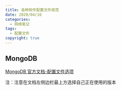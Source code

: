 ```yaml
---
title: 各种软件配置文件规范
date: 2020/04/16
categories:
  - 网络笔记
tags:
  - 配置文件
copyright: true
---
```


## MongoDB

[MongoDB 官方文档-配置文件选项][1]

注：注意在文档左侧边栏最上方选择自己正在使用的版本


[1]: https://docs.mongodb.com/manual/reference/configuration-options/index.html